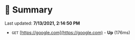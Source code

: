 # 📖 Summary
Last updated: **7/13/2021, 2:14:50 PM**

- `GET` [https://google.com](https://google.com) - **Up** (176ms)
